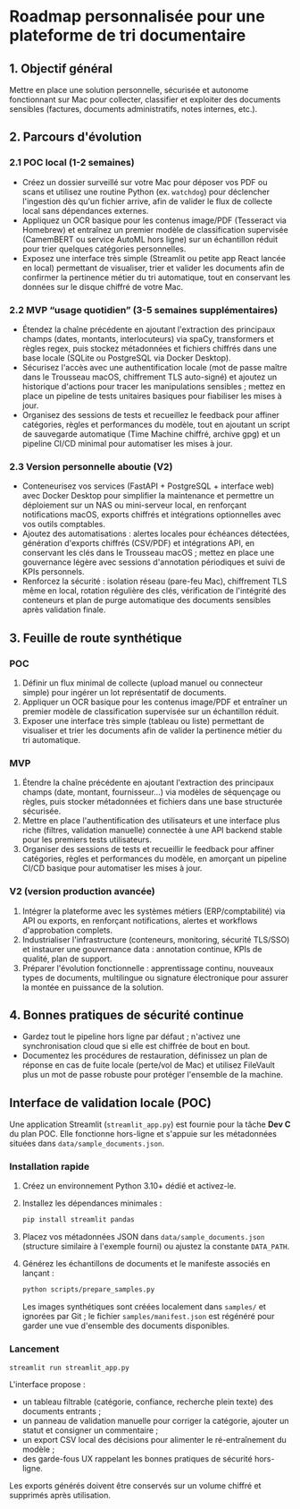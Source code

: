 # Roadmap personnalisée pour une plateforme de tri documentaire

## 1. Objectif général
Mettre en place une solution personnelle, sécurisée et autonome fonctionnant sur Mac pour collecter, classifier et exploiter des documents sensibles (factures, documents administratifs, notes internes, etc.).

## 2. Parcours d'évolution

### 2.1 POC local (1-2 semaines)
- Créez un dossier surveillé sur votre Mac pour déposer vos PDF ou scans et utilisez une routine Python (ex. `watchdog`) pour déclencher l'ingestion dès qu'un fichier arrive, afin de valider le flux de collecte local sans dépendances externes.
- Appliquez un OCR basique pour les contenus image/PDF (Tesseract via Homebrew) et entraînez un premier modèle de classification supervisée (CamemBERT ou service AutoML hors ligne) sur un échantillon réduit pour trier quelques catégories personnelles.
- Exposez une interface très simple (Streamlit ou petite app React lancée en local) permettant de visualiser, trier et valider les documents afin de confirmer la pertinence métier du tri automatique, tout en conservant les données sur le disque chiffré de votre Mac.

### 2.2 MVP “usage quotidien” (3-5 semaines supplémentaires)
- Étendez la chaîne précédente en ajoutant l'extraction des principaux champs (dates, montants, interlocuteurs) via spaCy, transformers et règles regex, puis stockez métadonnées et fichiers chiffrés dans une base locale (SQLite ou PostgreSQL via Docker Desktop).
- Sécurisez l'accès avec une authentification locale (mot de passe maître dans le Trousseau macOS, chiffrement TLS auto-signé) et ajoutez un historique d'actions pour tracer les manipulations sensibles ; mettez en place un pipeline de tests unitaires basiques pour fiabiliser les mises à jour.
- Organisez des sessions de tests et recueillez le feedback pour affiner catégories, règles et performances du modèle, tout en ajoutant un script de sauvegarde automatique (Time Machine chiffré, archive gpg) et un pipeline CI/CD minimal pour automatiser les mises à jour.

### 2.3 Version personnelle aboutie (V2)
- Conteneurisez vos services (FastAPI + PostgreSQL + interface web) avec Docker Desktop pour simplifier la maintenance et permettre un déploiement sur un NAS ou mini-serveur local, en renforçant notifications macOS, exports chiffrés et intégrations optionnelles avec vos outils comptables.
- Ajoutez des automatisations : alertes locales pour échéances détectées, génération d'exports chiffrés (CSV/PDF) et intégrations API, en conservant les clés dans le Trousseau macOS ; mettez en place une gouvernance légère avec sessions d'annotation périodiques et suivi de KPIs personnels.
- Renforcez la sécurité : isolation réseau (pare-feu Mac), chiffrement TLS même en local, rotation régulière des clés, vérification de l'intégrité des conteneurs et plan de purge automatique des documents sensibles après validation finale.

## 3. Feuille de route synthétique

### POC
1. Définir un flux minimal de collecte (upload manuel ou connecteur simple) pour ingérer un lot représentatif de documents.
2. Appliquer un OCR basique pour les contenus image/PDF et entraîner un premier modèle de classification supervisée sur un échantillon réduit.
3. Exposer une interface très simple (tableau ou liste) permettant de visualiser et trier les documents afin de valider la pertinence métier du tri automatique.

### MVP
1. Étendre la chaîne précédente en ajoutant l'extraction des principaux champs (date, montant, fournisseur…) via modèles de séquençage ou règles, puis stocker métadonnées et fichiers dans une base structurée sécurisée.
2. Mettre en place l'authentification des utilisateurs et une interface plus riche (filtres, validation manuelle) connectée à une API backend stable pour les premiers tests utilisateurs.
3. Organiser des sessions de tests et recueillir le feedback pour affiner catégories, règles et performances du modèle, en amorçant un pipeline CI/CD basique pour automatiser les mises à jour.

### V2 (version production avancée)
1. Intégrer la plateforme avec les systèmes métiers (ERP/comptabilité) via API ou exports, en renforçant notifications, alertes et workflows d'approbation complets.
2. Industrialiser l'infrastructure (conteneurs, monitoring, sécurité TLS/SSO) et instaurer une gouvernance data : annotation continue, KPIs de qualité, plan de support.
3. Préparer l'évolution fonctionnelle : apprentissage continu, nouveaux types de documents, multilingue ou signature électronique pour assurer la montée en puissance de la solution.

## 4. Bonnes pratiques de sécurité continue
- Gardez tout le pipeline hors ligne par défaut ; n'activez une synchronisation cloud que si elle est chiffrée de bout en bout.
- Documentez les procédures de restauration, définissez un plan de réponse en cas de fuite locale (perte/vol de Mac) et utilisez FileVault plus un mot de passe robuste pour protéger l'ensemble de la machine.

## Interface de validation locale (POC)

Une application Streamlit (`streamlit_app.py`) est fournie pour la tâche **Dev C** du plan POC. Elle fonctionne hors-ligne et s'appuie sur les métadonnées situées dans `data/sample_documents.json`.

### Installation rapide

1. Créez un environnement Python 3.10+ dédié et activez-le.
2. Installez les dépendances minimales :

   ```bash
   pip install streamlit pandas
   ```

3. Placez vos métadonnées JSON dans `data/sample_documents.json` (structure similaire à l'exemple fourni) ou ajustez la constante `DATA_PATH`.
4. Générez les échantillons de documents et le manifeste associés en lançant :

   ```bash
   python scripts/prepare_samples.py
   ```

   Les images synthétiques sont créées localement dans `samples/` et ignorées par Git ; le fichier `samples/manifest.json` est régénéré pour garder une vue d'ensemble des documents disponibles.

### Lancement

```bash
streamlit run streamlit_app.py
```

L'interface propose :

- un tableau filtrable (catégorie, confiance, recherche plein texte) des documents entrants ;
- un panneau de validation manuelle pour corriger la catégorie, ajouter un statut et consigner un commentaire ;
- un export CSV local des décisions pour alimenter le ré-entraînement du modèle ;
- des garde-fous UX rappelant les bonnes pratiques de sécurité hors-ligne.

Les exports générés doivent être conservés sur un volume chiffré et supprimés après utilisation.

